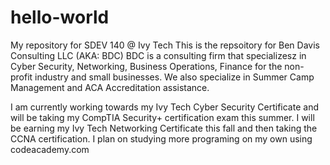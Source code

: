 # hello-world
My repository for SDEV 140 @ Ivy Tech
This is the repsoitory for Ben Davis Consulting LLC (AKA: BDC)
BDC is a consulting firm that specializesz in Cyber Security, Networking, Business Operations, Finance for the non-profit industry and small businesses.  We also specialize in Summer Camp Management and ACA Accreditation assistance.

I am currently working towards my Ivy Tech Cyber Security Certificate and will be taking my CompTIA Security+ certification exam this summer.  I will be earning my Ivy Tech Networking Certificate this fall and then taking the CCNA certification.  I plan on studying more programing on my own using codeacademy.com 

